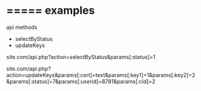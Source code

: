 =====
examples
=====

api methods

 - selectByStatus
 - updateKeys

site.com/api.php?action=selectByStatus&params[:status]=1

site.com/api.php?action=updateKeys&params[:cert]=text&params[:key1]=1&params[:key2]=2&params[:status]=7&params[:userid]=8781&params[:cid]=2
